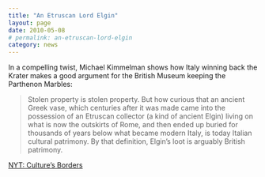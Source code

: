 ```yaml
---
title: "An Etruscan Lord Elgin"
layout: page
date: 2010-05-08
# permalink: an-etruscan-lord-elgin
category: news
---
```

In a compelling twist, Michael Kimmelman shows how Italy winning back the Krater makes a good argument for the British Museum keeping the Parthenon Marbles: 

>Stolen property is stolen property. But how curious that an ancient Greek vase, which centuries after it was made came into the possession of an Etruscan collector (a kind of ancient Elgin) living on what is now the outskirts of Rome, and then ended up buried for thousands of years below what became modern Italy, is today Italian cultural patrimony. By that definition, Elgin’s loot is arguably British patrimony.

[NYT: Culture’s Borders](http://www.nytimes.com/2010/05/09/arts/09abroad.html?pagewanted=all)
